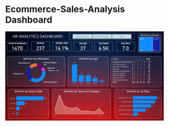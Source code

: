 # Ecommerce-Sales-Analysis Dashboard
![Analytics Dashboard](https://github.com/JoyBiswasgithub/Company-Attrition-Analytics/blob/main/Screenshot%202024-11-10%20162536.png)
